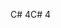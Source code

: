 <span data-ttu-id="0db42-101">C# 4</span><span class="sxs-lookup"><span data-stu-id="0db42-101">C# 4</span></span>
